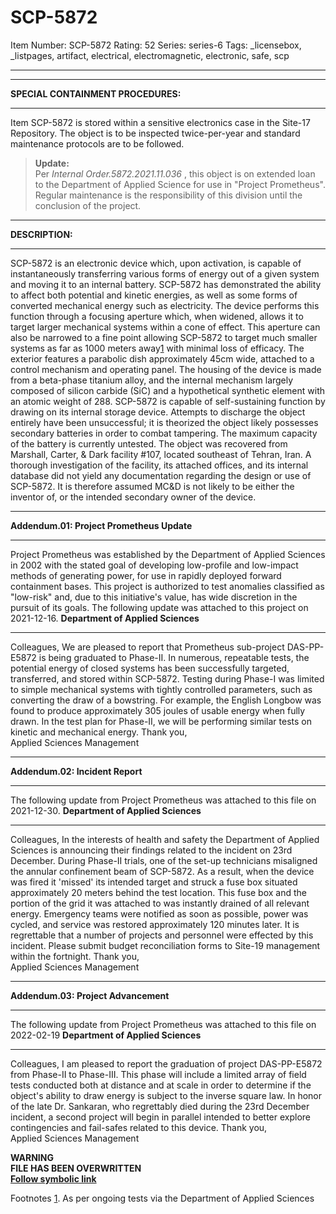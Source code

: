 # SCP-5872
Item Number: SCP-5872
Rating: 52
Series: series-6
Tags: _licensebox, _listpages, artifact, electrical, electromagnetic, electronic, safe, scp

---

* * *
**SPECIAL CONTAINMENT PROCEDURES:**
* * *
Item SCP-5872 is stored within a sensitive electronics case in the Site-17 Repository. The object is to be inspected twice-per-year and standard maintenance protocols are to be followed.
> **Update:**  
>  Per _Internal Order.5872.2021.11.036_ , this object is on extended loan to the Department of Applied Science for use in "Project Prometheus". Regular maintenance is the responsibility of this division until the conclusion of the project.
* * *
**DESCRIPTION:**
* * *
SCP-5872 is an electronic device which, upon activation, is capable of instantaneously transferring various forms of energy out of a given system and moving it to an internal battery. SCP-5872 has demonstrated the ability to affect both potential and kinetic energies, as well as some forms of converted mechanical energy such as electricity.
The device performs this function through a focusing aperture which, when widened, allows it to target larger mechanical systems within a cone of effect. This aperture can also be narrowed to a fine point allowing SCP-5872 to target much smaller systems as far as 1000 meters away[1](javascript:;) with minimal loss of efficacy.
The exterior features a parabolic dish approximately 45cm wide, attached to a control mechanism and operating panel. The housing of the device is made from a beta-phase titanium alloy, and the internal mechanism largely composed of silicon carbide (SiC) and a hypothetical synthetic element with an atomic weight of 288.
SCP-5872 is capable of self-sustaining function by drawing on its internal storage device. Attempts to discharge the object entirely have been unsuccessful; it is theorized the object likely possesses secondary batteries in order to combat tampering. The maximum capacity of the battery is currently untested.
The object was recovered from Marshall, Carter, & Dark facility #107, located southeast of Tehran, Iran. A thorough investigation of the facility, its attached offices, and its internal database did not yield any documentation regarding the design or use of SCP-5872. It is therefore assumed MC&D is not likely to be either the inventor of, or the intended secondary owner of the device.  

* * *
**Addendum.01: Project Prometheus Update**
* * *
Project Prometheus was established by the Department of Applied Sciences in 2002 with the stated goal of developing low-profile and low-impact methods of generating power, for use in rapidly deployed forward containment bases. This project is authorized to test anomalies classified as "low-risk" and, due to this initiative's value, has wide discretion in the pursuit of its goals.
The following update was attached to this project on 2021-12-16.
**Department of Applied Sciences**
* * *
Colleagues,
We are pleased to report that Prometheus sub-project DAS-PP-E5872 is being graduated to Phase-II. In numerous, repeatable tests, the potential energy of closed systems has been successfully targeted, transferred, and stored within SCP-5872. Testing during Phase-I was limited to simple mechanical systems with tightly controlled parameters, such as converting the draw of a bowstring. For example, the English Longbow was found to produce approximately 305 joules of usable energy when fully drawn.
In the test plan for Phase-II, we will be performing similar tests on kinetic and mechanical energy.
Thank you,  
Applied Sciences Management  

  

* * *
**Addendum.02: Incident Report**
* * *
The following update from Project Prometheus was attached to this file on 2021-12-30.
**Department of Applied Sciences**
* * *
Colleagues,
In the interests of health and safety the Department of Applied Sciences is announcing their findings related to the incident on 23rd December. During Phase-II trials, one of the set-up technicians misaligned the annular confinement beam of SCP-5872. As a result, when the device was fired it 'missed' its intended target and struck a fuse box situated approximately 20 meters behind the test location.
This fuse box and the portion of the grid it was attached to was instantly drained of all relevant energy. Emergency teams were notified as soon as possible, power was cycled, and service was restored approximately 120 minutes later. It is regrettable that a number of projects and personnel were effected by this incident.
Please submit budget reconciliation forms to Site-19 management within the fortnight.
Thank you,  
Applied Sciences Management  

  

* * *
**Addendum.03: Project Advancement**
* * *
The following update from Project Prometheus was attached to this file on 2022-02-19
**Department of Applied Sciences**
* * *
Colleagues,
I am pleased to report the graduation of project DAS-PP-E5872 from Phase-II to Phase-III. This phase will include a limited array of field tests conducted both at distance and at scale in order to determine if the object's ability to draw energy is subject to the inverse square law.
In honor of the late Dr. Sankaran, who regrettably died during the 23rd December incident, a second project will begin in parallel intended to better explore contingencies and fail-safes related to this device.
Thank you,  
Applied Sciences Management  

  
  
  

**WARNING**  
**FILE HAS BEEN OVERWRITTEN**  
[**Follow symbolic link**](http://www.scp-wiki.net/scp-5872/offset/1)
  
  

Footnotes
[1](javascript:;). As per ongoing tests via the Department of Applied Sciences